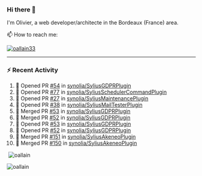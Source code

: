 ### Hi there 👋

I'm Olivier, a web developer/architecte in the Bordeaux (France) area.

📫 How to reach me:

<p> <a href="https://twitter.com/oallain33" target="blank"><img src="https://img.shields.io/twitter/follow/oallain33?logo=twitter&style=for-the-badge" alt="oallain33" /></a> </p>

---

### :zap: Recent Activity

<!--START_SECTION:activity-->
1. 💪 Opened PR [#54](https://github.com/synolia/SyliusGDPRPlugin/pull/54) in [synolia/SyliusGDPRPlugin](https://github.com/synolia/SyliusGDPRPlugin)
2. 💪 Opened PR [#77](https://github.com/synolia/SyliusSchedulerCommandPlugin/pull/77) in [synolia/SyliusSchedulerCommandPlugin](https://github.com/synolia/SyliusSchedulerCommandPlugin)
3. 💪 Opened PR [#27](https://github.com/synolia/SyliusMaintenancePlugin/pull/27) in [synolia/SyliusMaintenancePlugin](https://github.com/synolia/SyliusMaintenancePlugin)
4. 💪 Opened PR [#38](https://github.com/synolia/SyliusMailTesterPlugin/pull/38) in [synolia/SyliusMailTesterPlugin](https://github.com/synolia/SyliusMailTesterPlugin)
5. 🎉 Merged PR [#53](https://github.com/synolia/SyliusGDPRPlugin/pull/53) in [synolia/SyliusGDPRPlugin](https://github.com/synolia/SyliusGDPRPlugin)
6. 🎉 Merged PR [#52](https://github.com/synolia/SyliusGDPRPlugin/pull/52) in [synolia/SyliusGDPRPlugin](https://github.com/synolia/SyliusGDPRPlugin)
7. 💪 Opened PR [#53](https://github.com/synolia/SyliusGDPRPlugin/pull/53) in [synolia/SyliusGDPRPlugin](https://github.com/synolia/SyliusGDPRPlugin)
8. 💪 Opened PR [#52](https://github.com/synolia/SyliusGDPRPlugin/pull/52) in [synolia/SyliusGDPRPlugin](https://github.com/synolia/SyliusGDPRPlugin)
9. 🎉 Merged PR [#151](https://github.com/synolia/SyliusAkeneoPlugin/pull/151) in [synolia/SyliusAkeneoPlugin](https://github.com/synolia/SyliusAkeneoPlugin)
10. 🎉 Merged PR [#150](https://github.com/synolia/SyliusAkeneoPlugin/pull/150) in [synolia/SyliusAkeneoPlugin](https://github.com/synolia/SyliusAkeneoPlugin)
<!--END_SECTION:activity-->

<p>&nbsp;<img align="center" src="https://github-readme-stats.vercel.app/api?username=oallain&show_icons=true&locale=en" alt="oallain" /></p>

<p><img align="center" src="https://github-readme-streak-stats.herokuapp.com/?user=oallain&" alt="oallain" /></p>

